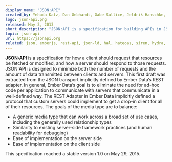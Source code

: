 ```yaml
---
display_name: "JSON:API"
created_by: Yehuda Katz, Dan Gebhardt, Gabe Sullice, Jeldrik Hanschke, Tyler Kellen, Steve Klabnik, Ethan Resnick
logo: json-api.png
released: May 3, 2013
short_description: "JSON:API is a specification for building APIs in JSON."
topic: json-api
url: https://jsonapi.org
related: json, emberjs, rest-api, json-ld, hal, hateoas, siren, hydra, collection-json
---
```

**JSON:API** is a specification for how a client should request that resources be fetched or modified, and how a server should respond to those requests. JSON:API is designed to minimize both the number of requests and the amount of data transmitted between clients and servers. This first draft was extracted from the JSON transport implicitly defined by Ember Data’s REST adapter. In general, Ember Data’s goal is to eliminate the need for ad-hoc code per application to communicate with servers that communicate in a well-defined way. The REST Adapter in Ember Data implicitly defined a protocol that custom servers could implement to get a drop-in client for all of their resources. The goals of the media type are to balance:

* A generic media type that can work across a broad set of use cases, including the generally used relationship types
* Similarity to existing server-side framework practices (and human readability for debugging)
* Ease of implementation on the server side
* Ease of implementation on the client side

This specification reached a stable version 1.0 on May 29, 2015.
